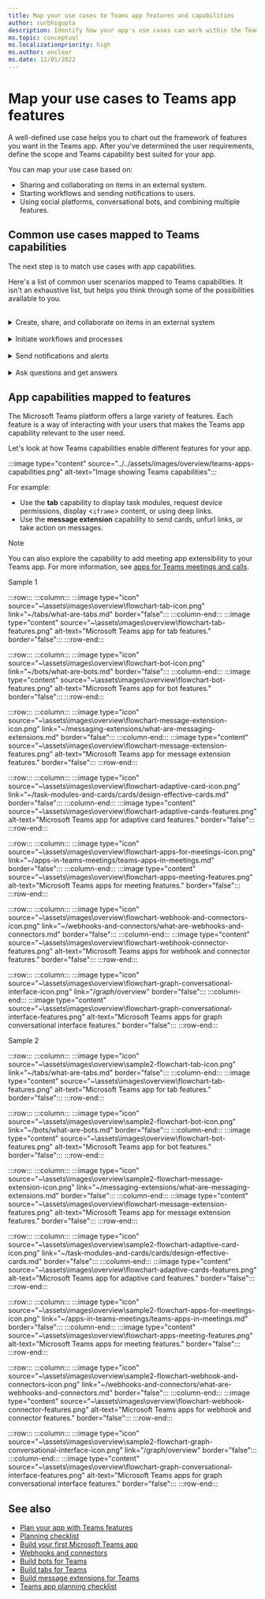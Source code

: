 ```yaml
---
title: Map your use cases to Teams app features and capabilities
author: surbhigupta
description: Identify how your app's use cases can work within the Teams experience, app features and capabilities; map common use cases with capabilities.
ms.topic: conceptual
ms.localizationpriority: high
ms.author: anclear
ms.date: 12/01/2022
---
```

# Map your use cases to Teams app features

A well-defined use case helps you to chart out the framework of features you want in the Teams app. After you've determined the user requirements, define the scope and Teams capability best suited for your app.

You can map your use case based on:

* Sharing and collaborating on items in an external system.
* Starting workflows and sending notifications to users.
* Using social platforms, conversational bots, and combining multiple features.

## Common use cases mapped to Teams capabilities

The next step is to match use cases with app capabilities.

Here's a list of common user scenarios mapped to Teams capabilities. It isn't an exhaustive list, but helps you think through some of the possibilities available to you.
</br>
</br>
<details>
<summary>Create, share, and collaborate on items in an external system</summary>

Apps to interact with your data

| **If you want to...** | **Try ...** |
| --- | --- |
| Search external systems and share the results as an interactive card. | Message extensions with search commands |
| Collect information to insert into a data store or run advanced searches. | Message extensions with action commands |
| Create embedded web experiences to view, work with and share data. | Tabs |
| Push data and send data out of the Teams client. | Connectors and webhooks|
| Interactive modal forms from wherever you need them to collect or display information. | Task modules |

</details>
</br>
<details>
<summary>Initiate workflows and processes</summary>

A quick way to start a process or workflow in an external system.

| **If you want to...** | **Try ...** |
| --- | --- |
| Trigger messages, allowing your users to quickly send the contents of a message to your web services. | Message extensions action commands |
| Open messages from a tab, a bot, or a message extension to collect information before initiating a workflow. | Task modules |
| Interact with your users through text and rich cards. | Conversational bots |
| A good choice for a simple back-and-forth interaction when you don't need to build an entire conversational bot. |  Outgoing webhooks |

</details>
</br>
<details>
<summary>Send notifications and alerts</summary>

Send asynchronous notifications and alerts to your users in Teams.

| **If you want to...** | **Try ...** |
| --- | --- |
| Send proactive messages to groups, channels, or individual users. | Conversational bots |
| Permit a channel to subscribe to receive messages. A connector lets users tailor the subscription with a configuration page. | Connectors and incoming webhooks |

</details>
</br>
<details>
<summary>Ask questions and get answers</summary>

Connect with your users and resolve their queries

| **If you want to...** | **Try ...** |
| --- | --- |
| Natural language processing, AI, machine learning, and all the buzzwords. Use a bot powered by the intelligent cloud to connect your users to the answers they need. | Conversational bots |
| Embed your existing web portal in Teams or create a Teams-specific version for added functionality. | Tabs |

</details>

## App capabilities mapped to features

The Microsoft Teams platform offers a large variety of features. Each feature is a way of interacting with your users that makes the Teams app capability relevant to the user need.

Let's look at how Teams capabilities enable different features for your app.

:::image type="content" source="../../assets/images/overview/teams-apps-capabilities.png" alt-text="Image showing Teams capabilities":::

For example:

* Use the **tab** capability to display task modules, request device permissions, display <`iframe`> content, or using deep links.
* Use the **message extension** capability to send cards, unfurl links, or take action on messages.

> [!NOTE]
> You can also explore the capability to add meeting app extensibility to your Teams app. For more information, see [apps for Teams meetings and calls](../../apps-in-teams-meetings/teams-apps-in-meetings.md).

Sample 1

:::row:::
   :::column:::
      :::image type="icon" source="~\assets\images\overview\flowchart-tab-icon.png" link="~/tabs/what-are-tabs.md" border="false":::
   :::column-end:::
     :::image type="content" source="~\assets\images\overview\flowchart-tab-features.png" alt-text="Microsoft Teams app for tab features." border="false":::
:::row-end:::

:::row:::
   :::column:::
      :::image type="icon" source="~\assets\images\overview\flowchart-bot-icon.png" link="~/bots/what-are-bots.md" border="false":::
   :::column-end:::
     :::image type="content" source="~\assets\images\overview\flowchart-bot-features.png" alt-text="Microsoft Teams app for bot features." border="false":::
:::row-end:::

:::row:::
   :::column:::
      :::image type="icon" source="~\assets\images\overview\flowchart-message-extension-icon.png" link="~/messaging-extensions/what-are-messaging-extensions.md" border="false":::
   :::column-end:::
     :::image type="content" source="~\assets\images\overview\flowchart-message-extension-features.png" alt-text="Microsoft Teams app for message extension features." border="false":::
:::row-end:::

:::row:::
   :::column:::
      :::image type="icon" source="~\assets\images\overview\flowchart-adaptive-card-icon.png" link="~/task-modules-and-cards/cards/design-effective-cards.md" border="false":::
   :::column-end:::
     :::image type="content" source="~\assets\images\overview\flowchart-adaptive-cards-features.png" alt-text="Microsoft Teams app for adaptive card features." border="false":::
:::row-end:::

:::row:::
   :::column:::
      :::image type="icon" source="~\assets\images\overview\flowchart-apps-for-meetings-icon.png" link="~/apps-in-teams-meetings/teams-apps-in-meetings.md" border="false":::
   :::column-end:::
     :::image type="content" source="~\assets\images\overview\flowchart-apps-meeting-features.png" alt-text="Microsoft Teams apps for meeting features." border="false":::
:::row-end:::

:::row:::
   :::column:::
      :::image type="icon" source="~\assets\images\overview\flowchart-webhook-and-connectors-icon.png" link="~/webhooks-and-connectors/what-are-webhooks-and-connectors.md" border="false":::
   :::column-end:::
     :::image type="content" source="~\assets\images\overview\flowchart-webhook-connector-features.png" alt-text="Microsoft Teams apps for webhook and connector features." border="false":::
:::row-end:::

:::row:::
   :::column:::
      :::image type="icon" source="~\assets\images\overview\flowchart-graph-conversational-interface-icon.png" link="/graph/overview" border="false":::
   :::column-end:::
     :::image type="content" source="~\assets\images\overview\flowchart-graph-conversational-interface-features.png" alt-text="Microsoft Teams apps for graph conversational interface features." border="false":::
:::row-end:::

Sample 2

:::row:::
   :::column:::
      :::image type="icon" source="~\assets\images\overview\sample2-flowchart-tab-icon.png" link="~/tabs/what-are-tabs.md" border="false":::
   :::column-end:::
     :::image type="content" source="~\assets\images\overview\flowchart-tab-features.png" alt-text="Microsoft Teams app for tab features." border="false":::
:::row-end:::

:::row:::
   :::column:::
      :::image type="icon" source="~\assets\images\overview\sample2-flowchart-bot-icon.png" link="~/bots/what-are-bots.md" border="false":::
   :::column-end:::
     :::image type="content" source="~\assets\images\overview\flowchart-bot-features.png" alt-text="Microsoft Teams app for bot features." border="false":::
:::row-end:::

:::row:::
   :::column:::
      :::image type="icon" source="~\assets\images\overview\sample2-flowchart-message-extension-icon.png" link="~/messaging-extensions/what-are-messaging-extensions.md" border="false":::
   :::column-end:::
     :::image type="content" source="~\assets\images\overview\flowchart-message-extension-features.png" alt-text="Microsoft Teams app for message extension features." border="false":::
:::row-end:::

:::row:::
   :::column:::
      :::image type="icon" source="~\assets\images\overview\sample2-flowchart-adaptive-card-icon.png" link="~/task-modules-and-cards/cards/design-effective-cards.md" border="false":::
   :::column-end:::
     :::image type="content" source="~\assets\images\overview\flowchart-adaptive-cards-features.png" alt-text="Microsoft Teams app for adaptive card features." border="false":::
:::row-end:::

:::row:::
   :::column:::
      :::image type="icon" source="~\assets\images\overview\sample2-flowchart-apps-for-meetings-icon.png" link="~/apps-in-teams-meetings/teams-apps-in-meetings.md" border="false":::
   :::column-end:::
     :::image type="content" source="~\assets\images\overview\flowchart-apps-meeting-features.png" alt-text="Microsoft Teams apps for meeting features." border="false":::
:::row-end:::

:::row:::
   :::column:::
      :::image type="icon" source="~\assets\images\overview\sample2-flowchart-webhook-and-connectors-icon.png" link="~/webhooks-and-connectors/what-are-webhooks-and-connectors.md" border="false":::
   :::column-end:::
     :::image type="content" source="~\assets\images\overview\flowchart-webhook-connector-features.png" alt-text="Microsoft Teams apps for webhook and connector features." border="false":::
:::row-end:::

:::row:::
   :::column:::
      :::image type="icon" source="~\assets\images\overview\sample2-flowchart-graph-conversational-interface-icon.png" link="/graph/overview" border="false":::
   :::column-end:::
     :::image type="content" source="~\assets\images\overview\flowchart-graph-conversational-interface-features.png" alt-text="Microsoft Teams apps for graph conversational interface features." border="false":::
:::row-end:::

## See also

* [Plan your app with Teams features](../app-fundamentals-overview.md)
* [Planning checklist](../design/planning-checklist.md)
* [Build your first Microsoft Teams app](../../get-started/get-started-overview.md)
* [Webhooks and connectors](../../webhooks-and-connectors/what-are-webhooks-and-connectors.md)
* [Build bots for Teams](../../bots/what-are-bots.md)
* [Build tabs for Teams](../../tabs/what-are-tabs.md)
* [Build message extensions for Teams](../../messaging-extensions/what-are-messaging-extensions.md)
* [Teams app planning checklist](planning-checklist.md)
